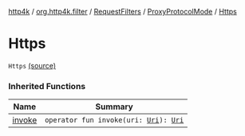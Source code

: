 [http4k](../../../index.md) / [org.http4k.filter](../../index.md) / [RequestFilters](../index.md) / [ProxyProtocolMode](index.md) / [Https](./-https.md)

# Https

`Https` [(source)](https://github.com/http4k/http4k/blob/master/http4k-core/src/main/kotlin/org/http4k/filter/RequestFilters.kt#L50)

### Inherited Functions

| Name | Summary |
|---|---|
| [invoke](invoke.md) | `operator fun invoke(uri: `[`Uri`](../../../org.http4k.core/-uri/index.md)`): `[`Uri`](../../../org.http4k.core/-uri/index.md) |
